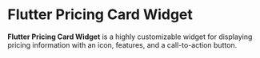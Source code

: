 # Flutter Pricing Card Widget

**Flutter Pricing Card Widget** is a highly customizable widget for displaying pricing information with an icon, features, and a call-to-action button.
